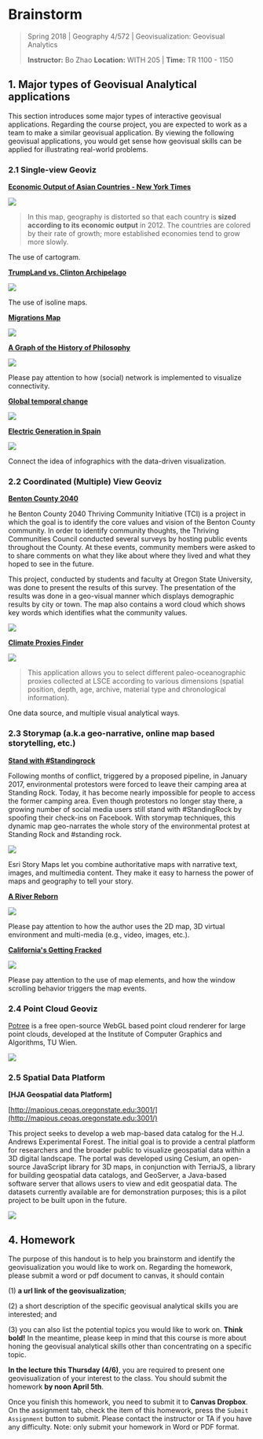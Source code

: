 # Brainstorm

> Spring 2018 | Geography 4/572 | Geovisualization: Geovisual Analytics
>
> **Instructor:** Bo Zhao  **Location:** WITH 205 | **Time:** TR 1100 - 1150


## 1\. Major types of Geovisual Analytical applications

This section introduces some major types of interactive geovisual applications. Regarding the course project, you are expected to work as a team to make a similar geovisual application. By viewing the following geovisual applications, you would get sense how geovisual skills can be applied for illustrating real-world problems.

### 2.1 Single-view Geoviz

**[Economic Output of Asian Countries - New York Times](http://www.nytimes.com/interactive/2013/04/08/business/global/asia-map.html)**

![](img/cartogram.png)

> In this map, geography is distorted so that each country is **sized according to its economic output** in 2012. The countries are colored by their rate of growth; more established economies tend to grow more slowly.

The use of cartogram.

**[TrumpLand vs. Clinton Archipelago](http://www.vividmaps.com/2016/12/trumpland-and-clinton-archipelago.html)**

![](img/trumpland.png)

The use of isoline maps.

**[Migrations Map](http://migrationsmap.net/#/COD/arrivals)**

![](img/migrationmap.png)



**[A Graph of the History of Philosophy](http://www.designandanalytics.com/philosophers-gephi/)**

![](img/graph-history-phil.png)

Please pay attention to how (social) network is implemented to visualize connectivity.

**[Global temporal change](http://blogs.reading.ac.uk/climate-lab-book/files/2016/05/spiral_optimized.gif)**

![](img/climate-change-spiral.png)

**[Electric Generation in Spain](http://energia.ningunaparte.net/en/)**

![](img/electric-generation.png)

Connect the idea of infographics with the data-driven visualization.


### 2.2 Coordinated (Multiple) View Geoviz

**[Benton County 2040](https://scottwhitson.github.io/benton/dreams.html)**

he Benton County 2040 Thriving Community Initiative (TCI) is a project in which the goal is to identify the core values and vision of the Benton County community. In order to identify community thoughts, the Thriving Communities Council conducted several surveys by hosting public events throughout the County. At these events, community members were asked to to share comments on what they like about where they lived and what they hoped to see in the future.

This project, conducted by students and faculty at Oregon State University, was done to present the results of this survey. The presentation of the results was done in a geo-visual manner which displays demographic results by city or town. The map also contains a word cloud which shows key words which identifies what the community values.

![](img/tci2040.jpg)

**[Climate Proxies Finder](http://climateproxiesfinder.ipsl.fr/)**

![](img/climate-proxies-finder.png)

> This application allows you to select different paleo-oceanographic proxies collected at LSCE according to various dimensions (spatial position, depth, age, archive, material type and chronological information).

One data source, and multiple visual analytical ways.

### 2.3 Storymap (a.k.a geo-narrative, online map based storytelling, etc.)


**[Stand with #Standingrock](https://winkyt.github.io/standwithstandingrock/)**

Following months of conflict, triggered by a proposed pipeline, in January 2017, environmental protestors were forced to leave their camping area at Standing Rock. Today, it has become nearly impossible for people to access the former camping area. Even though protestors no longer stay there, a growing number of social media users still stand with #StandingRock by spoofing their check-ins on Facebook. With storymap techniques, this dynamic map geo-narrates the whole story of the environmental protest at Standing Rock and #standing rock.

![](img/sr.jpg)


Esri Story Maps let you combine authoritative maps with narrative text, images, and multimedia content. They make it easy to harness the power of maps and geography to tell your story.

**[A River Reborn](http://storymaps.esri.com/stories/2015/river-reborn/)**

![](img/river-reborn.png)

Please pay attention to how the author uses the 2D map, 3D virtual environment and multi-media (e.g., video, images, etc.).

**[California's Getting Fracked](http://www.facesoffracking.org/data-visualization/)**

![](img/cali-fracked.png)

Please pay attention to the use of map elements, and how the window scrolling behavior triggers the map events.

### 2.4 Point Cloud Geoviz

[Potree](http://potree.org/index.html) is a free open-source WebGL based point cloud renderer for large point clouds, developed at the Institute of Computer Graphics and Algorithms, TU Wien.

![](img/potree.jpg)


### 2.5 Spatial Data Platform

**[HJA Geospatial data Platform]**

[http://mapious.ceoas.oregonstate.edu:3001/](http://mapious.ceoas.oregonstate.edu:3001/)

This project seeks to develop a web map-based data catalog for the H.J. Andrews Experimental Forest. The initial goal is to provide a central platform for researchers and the broader public to visualize geospatial data within a 3D digital landscape. The portal was developed using Cesium, an open-source JavaScript library for 3D maps, in conjunction with TerriaJS, a library for building geospatial data catalogs, and GeoServer, a Java-based software server that allows users to view and edit geospatial data. The datasets currently available are for demonstration purposes; this is a pilot project to be built upon in the future.


![](img/hja.jpg)






## 4\. Homework

The purpose of this handout is to help you brainstorm and identify the geovisualization you would like to work on. Regarding the homework, please submit a word or pdf document to canvas, it should contain

(1) **a url link of the geovisualization**;

(2) a short description of the specific geovisual analytical skills you are interested; and

(3) you can also list the potential topics you would like to work on. **Think bold!** In the meantime, please keep in mind that this course is more about honing the geovisual analytical skills other than concentrating on a specific topic.

**In the lecture this Thursday (4/6)**, you are required to present one geovisualization of your interest to the class.  You should submit the homework **by noon April 5th**.

Once you finish this homework, you need to submit it to **Canvas Dropbox**. On the assignment tab,  check the item of this homework, press the `Submit Assignment` button to submit. Please contact the instructor or TA if you have any difficulty. Note: only submit your homework in Word or PDF format.